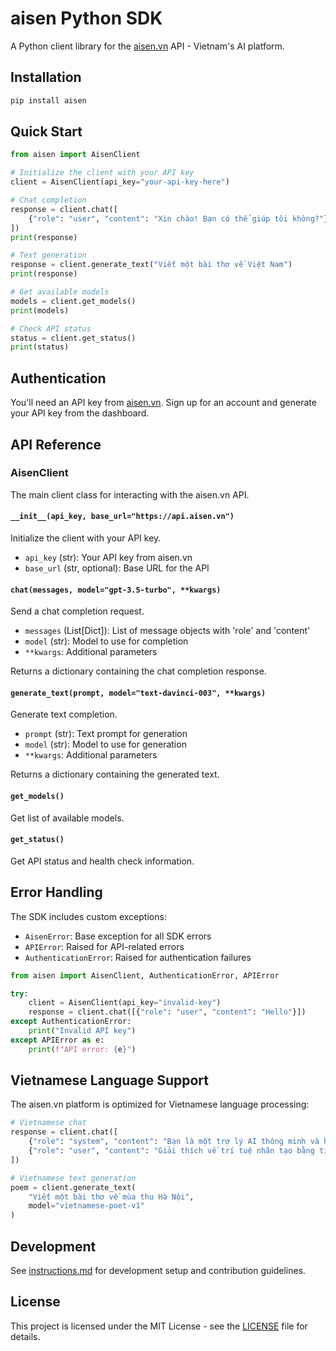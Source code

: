 # aisen Python SDK

A Python client library for the [aisen.vn](https://aisen.vn) API - Vietnam's AI platform.

## Installation

```bash
pip install aisen
```

## Quick Start

```python
from aisen import AisenClient

# Initialize the client with your API key
client = AisenClient(api_key="your-api-key-here")

# Chat completion
response = client.chat([
    {"role": "user", "content": "Xin chào! Bạn có thể giúp tôi không?"}
])
print(response)

# Text generation
response = client.generate_text("Viết một bài thơ về Việt Nam")
print(response)

# Get available models
models = client.get_models()
print(models)

# Check API status
status = client.get_status()
print(status)
```

## Authentication

You'll need an API key from [aisen.vn](https://aisen.vn). Sign up for an account and generate your API key from the dashboard.

## API Reference

### AisenClient

The main client class for interacting with the aisen.vn API.

#### `__init__(api_key, base_url="https://api.aisen.vn")`

Initialize the client with your API key.

- `api_key` (str): Your API key from aisen.vn
- `base_url` (str, optional): Base URL for the API

#### `chat(messages, model="gpt-3.5-turbo", **kwargs)`

Send a chat completion request.

- `messages` (List[Dict]): List of message objects with 'role' and 'content'
- `model` (str): Model to use for completion
- `**kwargs`: Additional parameters

Returns a dictionary containing the chat completion response.

#### `generate_text(prompt, model="text-davinci-003", **kwargs)`

Generate text completion.

- `prompt` (str): Text prompt for generation
- `model` (str): Model to use for generation
- `**kwargs`: Additional parameters

Returns a dictionary containing the generated text.

#### `get_models()`

Get list of available models.

#### `get_status()`

Get API status and health check information.

## Error Handling

The SDK includes custom exceptions:

- `AisenError`: Base exception for all SDK errors
- `APIError`: Raised for API-related errors
- `AuthenticationError`: Raised for authentication failures

```python
from aisen import AisenClient, AuthenticationError, APIError

try:
    client = AisenClient(api_key="invalid-key")
    response = client.chat([{"role": "user", "content": "Hello"}])
except AuthenticationError:
    print("Invalid API key")
except APIError as e:
    print(f"API error: {e}")
```

## Vietnamese Language Support

The aisen.vn platform is optimized for Vietnamese language processing:

```python
# Vietnamese chat
response = client.chat([
    {"role": "system", "content": "Bạn là một trợ lý AI thông minh và hữu ích."},
    {"role": "user", "content": "Giải thích về trí tuệ nhân tạo bằng tiếng Việt."}
])

# Vietnamese text generation
poem = client.generate_text(
    "Viết một bài thơ về mùa thu Hà Nội",
    model="vietnamese-poet-v1"
)
```

## Development

See [instructions.md](instructions.md) for development setup and contribution guidelines.

## License

This project is licensed under the MIT License - see the [LICENSE](LICENSE) file for details.